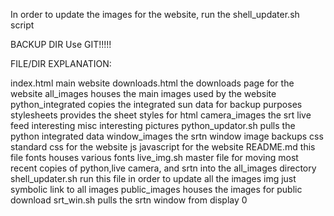 In order to update the images for the website, run the shell_updater.sh script

BACKUP DIR
Use GIT!!!!!

FILE/DIR EXPLANATION:

index.html            main website
downloads.html        the downloads page for the website
all_images            houses the main images used by the website
python_integrated     copies the integrated sun data for backup purposes
stylesheets           provides the sheet styles for html
camera_images         the srt live feed
interesting           misc interesting pictures
python_updator.sh     pulls the python integrated data
window_images         the srtn window image backups
css                   standard css for the website
js                    javascript for the website
README.md             this file
fonts                 houses various fonts
live_img.sh           master file for moving most recent copies of python,live camera, and srtn into the all_images directory
shell_updater.sh      run this file in order to update all the images
img                   just symbolic link to all images
public_images         houses the images for public download
srt_win.sh            pulls the srtn window from display 0
